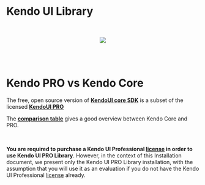 # Kendo UI Library
<p>&nbsp;</p>

<p align=center>
<img src="https://user-images.githubusercontent.com/2712405/30749199-abe1a2bc-9f80-11e7-9d45-248ef4ba0646.png"></img>
<br><br>
</p>
<p>&nbsp;</p>


# Kendo PRO vs Kendo Core

The free, open source version of **[KendoUI core SDK](http://www.telerik.com/download/kendo-ui-core)** is a subset of the licensed **[KendoUI PRO](http://www.telerik.com/purchase/kendo-ui)**

The **[comparison table](http://www.telerik.com/kendo-ui/comparison)** gives a good overview between Kendo Core and PRO.

<p>&nbsp;</p>


**You are required to purchase a Kendo UI Professional [license](http://www.telerik.com/purchase/kendo-ui) in order to use Kendo UI PRO Library**. However, in the context of this Installation document, we present only the Kendo UI PRO Library installation, with the assumption that you will use it as an evaluation if you do not have the Kendo UI Professional [license](http://www.telerik.com/purchase/kendo-ui) already.
